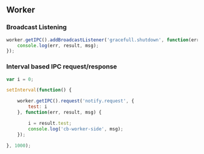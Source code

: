 ## Worker

### Broadcast Listening

```js
worker.getIPC().addBroadcastListener('gracefull.shutdown', function(err, result, msg) {
    console.log(err, result, msg);
});
```

### Interval based IPC request/response

```js
var i = 0;

setInterval(function() {

    worker.getIPC().request('notify.request', {
        test: i
    }, function(err, result, msg) {

        i = result.test;
        console.log('cb-worker-side', msg);
    });

}, 1000);
```

